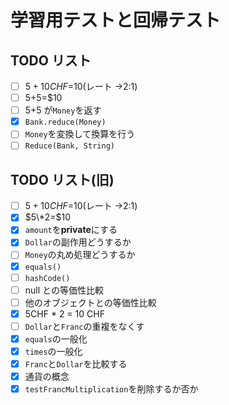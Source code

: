 # 学習用テストと回帰テスト

## TODO リスト

- [ ] $5+10CHF=$10(レート →2:1)
- [ ] $5+$5=$10
- [ ] $5+$5 が`Money`を返す
- [x] `Bank.reduce(Money)`
- [ ] `Money`を変換して換算を行う
- [ ] `Reduce(Bank, String)`

## TODO リスト(旧)

- [ ] $5+10CHF=$10(レート →2:1)
- [x] $5\*2=$10
- [x] `amount`を**private**にする
- [x] `Dollar`の副作用どうするか
- [ ] `Money`の丸め処理どうするか
- [x] `equals()`
- [ ] `hashCode()`
- [ ] null との等価性比較
- [ ] 他のオブジェクトとの等価性比較
- [x] 5CHF \* 2 = 10 CHF
- [ ] `Dollar`と`Franc`の重複をなくす
- [x] `equals`の一般化
- [x] `times`の一般化
- [x] `Franc`と`Dollar`を比較する
- [x] 通貨の概念
- [x] `testFrancMultiplication`を削除するか否か
